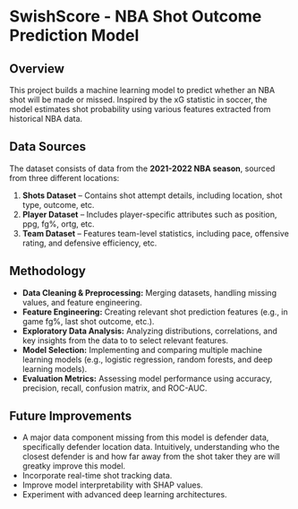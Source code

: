 # SwishScore - NBA Shot Outcome Prediction Model

## Overview
This project builds a machine learning model to predict whether an NBA shot will be made or missed. Inspired by the xG statistic in soccer, the model estimates shot probability using various features extracted from historical NBA data.

## Data Sources
The dataset consists of data from the **2021-2022 NBA season**, sourced from three different locations:
1. **Shots Dataset** – Contains shot attempt details, including location, shot type, outcome, etc.
2. **Player Dataset** – Includes player-specific attributes such as position, ppg, fg%, ortg, etc.
3. **Team Dataset** – Features team-level statistics, including pace, offensive rating, and defensive efficiency, etc.

## Methodology
- **Data Cleaning & Preprocessing:** Merging datasets, handling missing values, and feature engineering.
- **Feature Engineering:** Creating relevant shot prediction features (e.g., in game fg%, last shot outcome, etc.).
- **Exploratory Data Analysis:** Analyzing distributions, correlations, and key insights from the data to to select relevant features.
- **Model Selection:** Implementing and comparing multiple machine learning models (e.g., logistic regression, random forests, and deep learning models).
- **Evaluation Metrics:** Assessing model performance using accuracy, precision, recall, confusion matrix, and ROC-AUC.

## Future Improvements
- A major data component missing from this model is defender data, specifically defender location data. Intuitively, understanding who the closest defender is and how far away from the shot taker they are will greatky improve this model.
- Incorporate real-time shot tracking data.
- Improve model interpretability with SHAP values.
- Experiment with advanced deep learning architectures.
